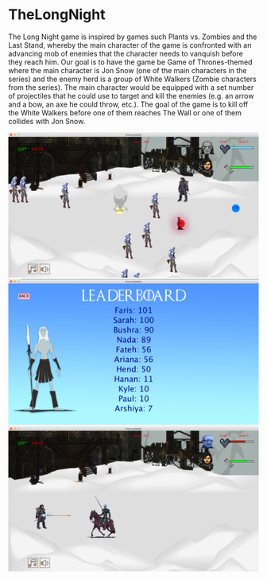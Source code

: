 # TheLongNight

The Long Night game is inspired by games such Plants vs. Zombies and the Last Stand, whereby the main character of the game is confronted with an advancing mob of enemies that the character needs to vanquish before they reach him. Our goal is to have the game be Game of Thrones-themed where the main character is Jon Snow (one of the main characters in the series) and the enemy herd is a group of White Walkers (Zombie characters from the series). The main character would be equipped with a set number of projectiles that he could use to target and kill the enemies (e.g. an arrow and a bow, an axe he could throw, etc.). The goal of the game is to kill off the White Walkers before one of them reaches The Wall or one of them collides with Jon Snow.

![](gameShots/LEVELS.png)
![](gameShots/LEADERBOARD.png)
![](gameShots/LAST_LEVEL.png)
